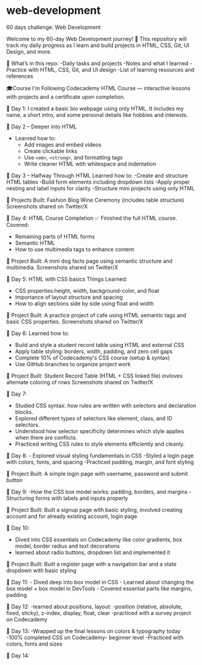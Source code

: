 # web-development
60 days challenge: Web Development

Welcome to my 60-day Web Development journey! 🚀
This repository will track my daily progress as I learn and build projects in HTML, CSS, Git, UI Design, and more.

📁 What’s in this repo:
-Daily tasks and projects
-Notes and what I learned
-Practice with HTML, CSS, Git, and UI design
-List of learning resources and references

🎓Course I'm Following
Codecademy HTML Course — interactive lessons with projects and a certificate upon completion.

 📅 Day 1:
I created a basic bio webpage using only HTML.
It includes my name, a short intro, and some personal details like hobbies and interests. 


📅 Day 2 – Deeper into HTML
- Learned how to:
  - Add images and embed videos
  - Create clickable links
  - Use `<em>`, `<strong>`, and formatting tags
  - Write cleaner HTML with whitespace and indentation


📅 Day 3 – Halfway Through HTML
Learned how to:
-Create and structure HTML tables
-Build form elements including dropdown lists
-Apply proper nesting and label inputs for clarity
-Structure mini projects using only HTML

📌 Projects Built:
Fashion Blog
Wine Ceremony (includes table structure)
Screenshots shared on Twitter/X


📅 Day 4: HTML Course Completion 
  ✅ Finished the full HTML course.
  Covered:
  - Remaining parts of HTML forms
  - Semantic HTML
  - How to use multimedia tags to enhance content

📌 Project Built:
A mini dog facts page using semantic structure and multimedia.
Screenshots shared on Twitter/X


📅 Day 5: HTML with CSS basics
   Things Learned:
   - CSS properties:height, width, background-color, and float
   - Importance of layout structure and spacing
   - How to align sections side by side using float and width

📌 Project Built:
A practice project of cafe using HTML semantic tags and basic CSS properties.
Screenshots shared on Twitter/X


📅 Day 6: 
   Learned how to:
   - Build and style a student record table using HTML and external CSS
   - Apply table styling: borders, width, padding, and zero cell gaps
   - Complete 10% of Codecademy's CSS course (setup & syntax)
   - Use GitHub branches to organize project work

📌 Project Built:
Student Record Table (HTML + CSS linked file) invloves alternate coloring of rows 
Screenshots shared on Twitter/X


📅 Day 7:
   - Studied CSS syntax: how rules are written with selectors and declaration blocks.
   - Explored different types of selectors like element, class, and ID selectors.
   - Understood how selector specificity determines which style applies when there are conflicts.
   - Practiced writing CSS rules to style elements efficiently and cleanly.
     

📅 Day 8:
    - Explored visual styling fundamentals in CSS
    -Styled a login page with colors, fonts, and spacing
    -Practiced padding, margin, and font styling

 📌 Project Built:
 A simple login page with username, password and submit button


📅 Day 9:
   -How the CSS box model works: padding, borders, and margins
   -Structuring forms with labels and inputs properly

📌 Project Built:
Built a signup page with basic styling, involved creating account and for already existing account, login page


📅 Day 10:
   - Dived into CSS essentials on Codecademy like color gradients, box model, border radius and text decorations
   - learned about radio buttons, dropdown list and implemented it

📌 Project Built:
Built a register page with a navigation bar and a state dropdown with basic styling


📅 Day 11:
    - Dived deep into box model in CSS
    - Learned about changing the box model + box model in DevTools
    - Covered essential parts like margins, padding


📅 Day 12:
    -learned about positions, layout:
    -position (relative, absolute, fixed, sticky), z-index, display, float, clear
    -practiced with a survey project on Codecademy


 📅 Day 13:
     -Wrapped up the final lessons on colors & typography today 
     -100% completed CSS on Codecademy- beginner level
     -Practiced with colors, fonts and sizes


📅 Day 14:
    
    
    
